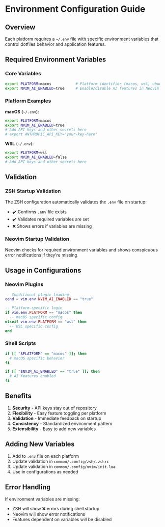 # Environment Configuration Guide

## Overview

Each platform requires a `~/.env` file with specific environment variables that control dotfiles behavior and application features.

## Required Environment Variables

### Core Variables

```bash
export PLATFORM=macos           # Platform identifier (macos, wsl, ubuntu, arch)
export NVIM_AI_ENABLED=true     # Enable/disable AI features in Neovim
```

### Platform Examples

**macOS** (`~/.env`):

```bash
export PLATFORM=macos
export NVIM_AI_ENABLED=true
# Add API keys and other secrets here
# export ANTHROPIC_API_KEY="your-key-here"
```

**WSL** (`~/.env`):

```bash
export PLATFORM=wsl
export NVIM_AI_ENABLED=false
# Add API keys and other secrets here
```

## Validation

### ZSH Startup Validation

The ZSH configuration automatically validates the `.env` file on startup:

- ✔️ Confirms `.env` file exists
- ✔️ Validates required variables are set
- ❌ Shows errors if variables are missing

### Neovim Startup Validation

Neovim checks for required environment variables and shows conspicuous error notifications if they're missing.

## Usage in Configurations

### Neovim Plugins

```lua
-- Conditional plugin loading
cond = vim.env.NVIM_AI_ENABLED == "true"

-- Platform-specific logic
if vim.env.PLATFORM == "macos" then
  -- macOS specific config
elseif vim.env.PLATFORM == "wsl" then
  -- WSL specific config
end
```

### Shell Scripts

```bash
if [[ "$PLATFORM" == "macos" ]]; then
  # macOS specific behavior
fi

if [[ "$NVIM_AI_ENABLED" == "true" ]]; then
  # AI features enabled
fi
```

## Benefits

1. **Security** - API keys stay out of repository
2. **Flexibility** - Easy feature toggling per platform
3. **Validation** - Immediate feedback on startup
4. **Consistency** - Standardized environment pattern
5. **Extensibility** - Easy to add new variables

## Adding New Variables

1. Add to `.env` file on each platform
2. Update validation in `common/.config/zsh/.zshrc`
3. Update validation in `common/.config/nvim/init.lua`
4. Use in configurations as needed

## Error Handling

If environment variables are missing:

- ZSH will show ❌ errors during shell startup
- Neovim will show error notifications
- Features dependent on variables will be disabled
